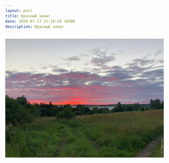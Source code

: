 ```yaml
---
layout: post
title: Красный закат
date: 2020-07-17 21:19:19 +0300
description: Красный закат
---
```


<img src="/assets/images/2020/07/2020-07-17_21-19-19_IMG_3725_web.jpg" class="img-fluid mx-auto d-block" alt="Красный закат" />
